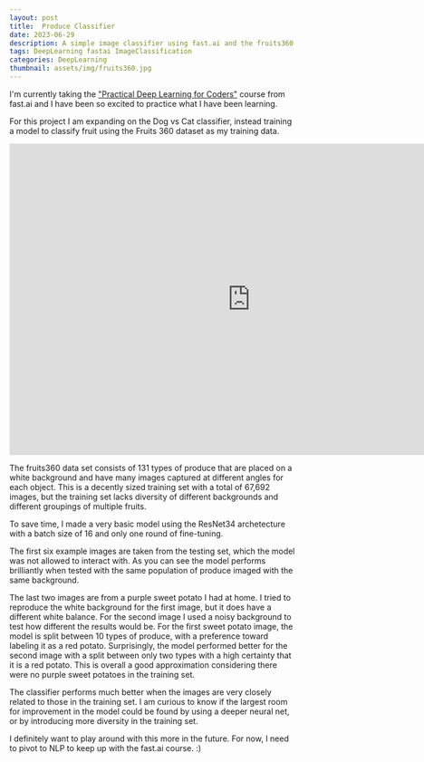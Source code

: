 ```yaml
---
layout: post
title:  Produce Classifier
date: 2023-06-29
description: A simple image classifier using fast.ai and the fruits360 dataset
tags: DeepLearning fastai ImageClassification
categories: DeepLearning
thumbnail: assets/img/fruits360.jpg
---
```


I'm currently taking the <a href="https://course.fast.ai/">"Practical Deep Learning for Coders"</a> course from fast.ai and I have been so excited to practice what I have been learning.

For this project I am expanding on the Dog vs Cat classifier, instead training a model to classify fruit using the Fruits 360 dataset as my training data.

<!-- <script type= "module"
src = "https://gradio.s3-us-west-2.amazonaws.com/3.12.0/gradio.js">
</script>

<gradio-app src="https://nessmaykerchen-produceclassifier.hf.space/"></gradio-app> -->

<iframe
    src="https://nessmaykerchen-produceclassifier.hf.space/"
    frameborder="0"
    width="850"
    height="550"
></iframe>

The fruits360 data set consists of 131 types of produce that are placed on a white background and have many images captured at different angles for each object. This is a decently sized training set with a total of 67,692 images, but the training set lacks diversity of different backgrounds and different groupings of multiple fruits.

To save time, I made a very basic model using the ResNet34 archetecture with a batch size of 16 and only one round of fine-tuning. 

The first six example images are taken from the testing set, which the model was not allowed to interact with. As you can see the model performs brilliantly when tested with the same population of produce imaged with the same background. 

The last two images are from a purple sweet potato I had at home. I tried to reproduce the white background for the first image, but it does have a different white balance. For the second image I used a noisy background to test how different the results would be. For the first sweet potato image, the model is split between 10 types of produce, with a preference toward labeling it as a red potato. Surprisingly, the model performed better for the second image with a split between only two types with a high certainty that it is a red potato. This is overall a good approximation considering there were no purple sweet potatoes in the training set.

The classifier performs much better when the images are very closely related to those in the training set. I am curious to know if the largest room for improvement in the model could be found by using a deeper neural net, or by introducing more diversity in the training set. 

I definitely want to play around with this more in the future. For now, I need to pivot to NLP to keep up with the fast.ai course. :)



